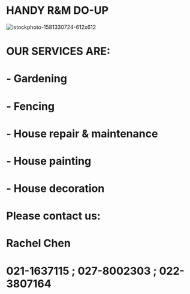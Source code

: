 # HANDY R&M DO-UP
![istockphoto-1581330724-612x612](https://github.com/user-attachments/assets/00a18601-6611-47b8-bf1e-120ab6188e7f)
# OUR SERVICES ARE:
# - Gardening
# - Fencing
# - House repair & maintenance
# - House painting
# - House decoration


# Please contact us:
#                     Rachel Chen
# 021-1637115 ;  027-8002303 ;  022-3807164
